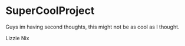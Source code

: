 # SuperCoolProject

Guys im having second thoughts, this might not be as cool as I thought.

Lizzie Nix